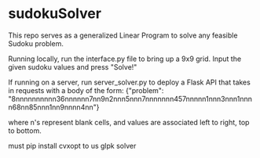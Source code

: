 # sudokuSolver
This repo serves as a generalized Linear Program to solve any feasible Sudoku problem. 

Running locally, run the interface.py file to bring up a 9x9 grid. Input the given sudoku values and press "Solve!"

If running on a server, run server_solver.py to deploy a Flask API that takes in requests with a body of the form:
{"problem": "8nnnnnnnnnn36nnnnnn7nn9n2nnn5nnn7nnnnnnn457nnnnn1nnn3nnn1nnnn68nn85nnn1nn9nnnn4nn"}

where n's represent blank cells, and values are associated left to right, top to bottom.




must pip install cvxopt to us glpk solver